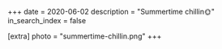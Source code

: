 +++
date = 2020-06-02
description = "Summertime chillin🌞"
in_search_index = false

[extra]
photo = "summertime-chillin.png"
+++
